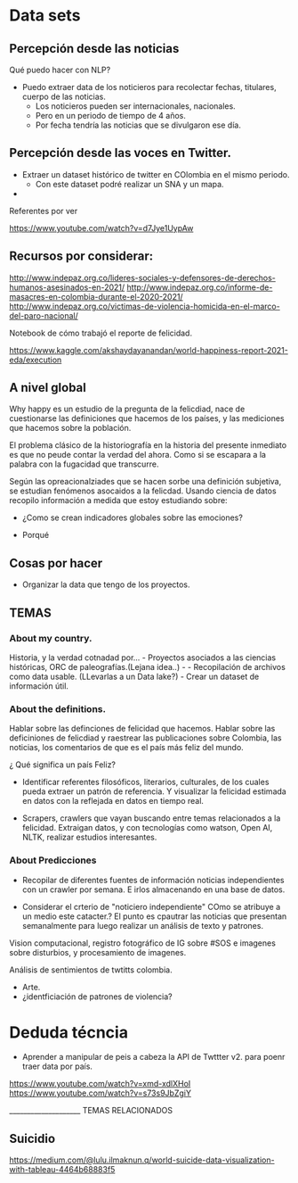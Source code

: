 
# Data sets


## Percepción desde las noticias

Qué puedo hacer con NLP?

- Puedo extraer data de los noticieros para recolectar fechas, titulares, cuerpo de las noticias.
  - Los noticieros pueden ser internacionales, nacionales.
  - Pero en un periodo de tiempo de 4 años.
  - Por fecha tendría las noticias que se divulgaron ese día.

## Percepción desde las voces en Twitter.

- Extraer un dataset histórico de twitter en COlombia en el mismo periodo.
  - Con este dataset podré realizar un SNA y un mapa.
- 




















Referentes por ver

https://www.youtube.com/watch?v=d7Jye1UypAw

## Recursos por considerar:

http://www.indepaz.org.co/lideres-sociales-y-defensores-de-derechos-humanos-asesinados-en-2021/
http://www.indepaz.org.co/informe-de-masacres-en-colombia-durante-el-2020-2021/
http://www.indepaz.org.co/victimas-de-violencia-homicida-en-el-marco-del-paro-nacional/



Notebook de cómo trabajó el reporte de felicidad.

https://www.kaggle.com/akshaydayanandan/world-happiness-report-2021-eda/execution


## A nivel global

Why happy es un estudio de la pregunta de la felicdiad,  nace de cuestionarse las definiciones que hacemos de los países, y las mediciones que hacemos sobre la población.

El problema clásico de la historiografía en la historia del presente inmediato es que no peude contar la verdad del ahora. Como si se escapara a la palabra con la fugacidad que transcurre.

Según las opreacionalziades que se hacen sorbe una definición subjetiva, se estudian fenómenos asocaidos a la felicdad. Usando ciencia de datos recopilo información a medida que estoy estudiando sobre:


- ¿Como se crean indicadores globales sobre las emociones?

- Porqué 



## Cosas por hacer

- Organizar la data que tengo de los proyectos.




## TEMAS

### About my country.


Historia, y la verdad cotnadad por... 
    - Proyectos asociados a las ciencias históricas, ORC de paleografías.(Lejana idea..)
    - 
    - Recopilación de archivos como data usable. (LLevarlas a un Data lake?)
        - Crear un dataset de información útil.


### About the definitions.

Hablar sobre las definciones de felicidad que hacemos. Hablar sobre las deficiniones de felicdiad y raestrear las publicaciones sobre Colombia, las noticias, los comentarios de que es el país más feliz del mundo.

¿ Qué significa un país Feliz?

- Identificar referentes filosóficos, literarios, culturales, de los cuales pueda extraer un patrón de referencia. Y visualizar la felicidad estimada en datos con la reflejada en datos en tiempo real.


- Scrapers, crawlers que vayan buscando entre temas relacionados a la felicidad.
Extraigan datos, y con tecnologías como watson, Open AI, NLTK, realizar estudios interesantes.


### About Predicciones


- Recopilar de diferentes fuentes de información noticias independientes con un crawler por semana. E irlos almacenando en una base de datos.

- Considerar el crterio de "noticiero independiente" COmo se atribuye a un medio este catacter.? El punto es cpautrar las noticias que presentan semanalmente para luego realizar un análisis de texto y patrones.


Vision computacional, registro fotográfico de IG sobre #SOS e imagenes sobre disturbios, y procesamiento de imagenes.

Análisis de sentimientos de twtitts colombia.

- Arte.
- ¿identficiación de patrones de violencia?




# Deduda técncia


- Aprender a manipular de peis a cabeza la API de Twttter v2. para poenr traer data por país.

https://www.youtube.com/watch?v=xmd-xdlXHoI
https://www.youtube.com/watch?v=s73s9JbZgiY





____________________ TEMAS RELACIONADOS


## Suicidio

https://medium.com/@lulu.ilmaknun.q/world-suicide-data-visualization-with-tableau-4464b68883f5